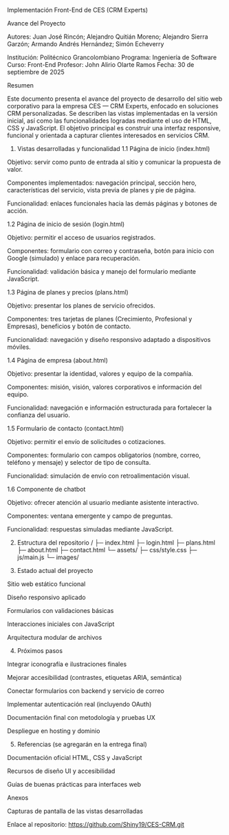 Implementación Front-End de CES (CRM Experts)

Avance del Proyecto

Autores:
Juan José Rincón; Alejandro Quitián Moreno; Alejandro Sierra Garzón; Armando Andrés Hernández; Simón Echeverry

Institución: Politécnico Grancolombiano
Programa: Ingeniería de Software
Curso: Front-End
Profesor: John Alirio Olarte Ramos
Fecha: 30 de septiembre de 2025

Resumen

Este documento presenta el avance del proyecto de desarrollo del sitio web corporativo para la empresa CES — CRM Experts, enfocado en soluciones CRM personalizadas. Se describen las vistas implementadas en la versión inicial, así como las funcionalidades logradas mediante el uso de HTML, CSS y JavaScript. El objetivo principal es construir una interfaz responsive, funcional y orientada a capturar clientes interesados en servicios CRM.

1. Vistas desarrolladas y funcionalidad
   1.1 Página de inicio (index.html)

Objetivo: servir como punto de entrada al sitio y comunicar la propuesta de valor.

Componentes implementados: navegación principal, sección hero, características del servicio, vista previa de planes y pie de página.

Funcionalidad: enlaces funcionales hacia las demás páginas y botones de acción.

1.2 Página de inicio de sesión (login.html)

Objetivo: permitir el acceso de usuarios registrados.

Componentes: formulario con correo y contraseña, botón para inicio con Google (simulado) y enlace para recuperación.

Funcionalidad: validación básica y manejo del formulario mediante JavaScript.

1.3 Página de planes y precios (plans.html)

Objetivo: presentar los planes de servicio ofrecidos.

Componentes: tres tarjetas de planes (Crecimiento, Profesional y Empresas), beneficios y botón de contacto.

Funcionalidad: navegación y diseño responsivo adaptado a dispositivos móviles.

1.4 Página de empresa (about.html)

Objetivo: presentar la identidad, valores y equipo de la compañía.

Componentes: misión, visión, valores corporativos e información del equipo.

Funcionalidad: navegación e información estructurada para fortalecer la confianza del usuario.

1.5 Formulario de contacto (contact.html)

Objetivo: permitir el envío de solicitudes o cotizaciones.

Componentes: formulario con campos obligatorios (nombre, correo, teléfono y mensaje) y selector de tipo de consulta.

Funcionalidad: simulación de envío con retroalimentación visual.

1.6 Componente de chatbot

Objetivo: ofrecer atención al usuario mediante asistente interactivo.

Componentes: ventana emergente y campo de preguntas.

Funcionalidad: respuestas simuladas mediante JavaScript.

2. Estructura del repositorio
   /
   ├─ index.html
   ├─ login.html
   ├─ plans.html
   ├─ about.html
   ├─ contact.html
   └─ assets/
   ├─ css/style.css
   ├─ js/main.js
   └─ images/

3. Estado actual del proyecto

Sitio web estático funcional

Diseño responsivo aplicado

Formularios con validaciones básicas

Interacciones iniciales con JavaScript

Arquitectura modular de archivos

4. Próximos pasos

Integrar iconografía e ilustraciones finales

Mejorar accesibilidad (contrastes, etiquetas ARIA, semántica)

Conectar formularios con backend y servicio de correo

Implementar autenticación real (incluyendo OAuth)

Documentación final con metodología y pruebas UX

Despliegue en hosting y dominio

5. Referencias (se agregarán en la entrega final)

Documentación oficial HTML, CSS y JavaScript

Recursos de diseño UI y accesibilidad

Guías de buenas prácticas para interfaces web

Anexos

Capturas de pantalla de las vistas desarrolladas

Enlace al repositorio: https://github.com/Shiny19/CES-CRM.git